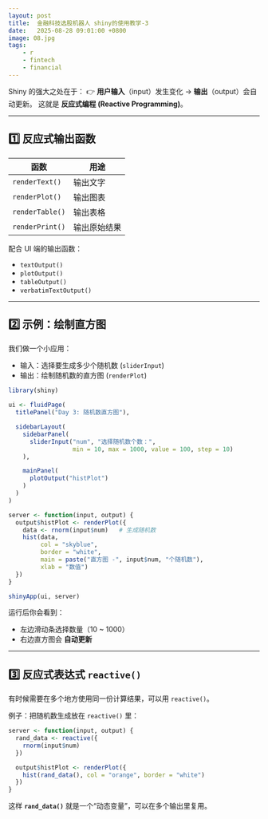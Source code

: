 ```yaml
---
layout: post
title:  金融科技选股机器人 shiny的使用教学-3
date:   2025-08-28 09:01:00 +0800
image: 08.jpg
tags: 
    - r
    - fintech
    - financial
---
```


Shiny 的强大之处在于：
👉 **用户输入**（input）发生变化 → **输出**（output）会自动更新。
这就是 **反应式编程 (Reactive Programming)**。

---

## 1️⃣ 反应式输出函数

| 函数              | 用途     |
| --------------- | ------ |
| `renderText()`  | 输出文字   |
| `renderPlot()`  | 输出图表   |
| `renderTable()` | 输出表格   |
| `renderPrint()` | 输出原始结果 |

配合 UI 端的输出函数：

* `textOutput()`
* `plotOutput()`
* `tableOutput()`
* `verbatimTextOutput()`

---

## 2️⃣ 示例：绘制直方图

我们做一个小应用：

* 输入：选择要生成多少个随机数 (`sliderInput`)
* 输出：绘制随机数的直方图 (`renderPlot`)

```r
library(shiny)

ui <- fluidPage(
  titlePanel("Day 3: 随机数直方图"),

  sidebarLayout(
    sidebarPanel(
      sliderInput("num", "选择随机数个数：", 
                  min = 10, max = 1000, value = 100, step = 10)
    ),

    mainPanel(
      plotOutput("histPlot")
    )
  )
)

server <- function(input, output) {
  output$histPlot <- renderPlot({
    data <- rnorm(input$num)   # 生成随机数
    hist(data, 
         col = "skyblue", 
         border = "white",
         main = paste("直方图 -", input$num, "个随机数"),
         xlab = "数值")
  })
}

shinyApp(ui, server)
```

运行后你会看到：

* 左边滑动条选择数量（10 \~ 1000）
* 右边直方图会 **自动更新**

---

## 3️⃣ 反应式表达式 `reactive()`

有时候需要在多个地方使用同一份计算结果，可以用 `reactive()`。

例子：把随机数生成放在 `reactive()` 里：

```r
server <- function(input, output) {
  rand_data <- reactive({
    rnorm(input$num)
  })

  output$histPlot <- renderPlot({
    hist(rand_data(), col = "orange", border = "white")
  })
}
```

这样 **`rand_data()`** 就是一个“动态变量”，可以在多个输出里复用。